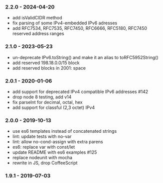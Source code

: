 ### 2.2.0 - 2024-04-20

- add isValidCIDR method
- fix parsing of some IPv4-embedded IPv6 adresses
- add RFC7534, RFC7535, RFC7450, RFC6666, RFC5180, RFC7450 reserved address ranges

### 2.1.0 - 2023-05-23

- un-deprecate IPv6.toString() and make it an alias to toRFC5952String()
- add reserved 198.18.0.0/15 block
- add reserved blocks in 2001: space


### 2.0.1 - 2020-01-06

- add support for deprecated IPv4 compatible IPv6 addresses #142
- drop node 8 testing, add v14
- fix parseInt for decimal, octal, hex
- add support for classful (2,3 octet) IPv4


### 2.0.0 - 2019-10-13

- use es6 templates instead of concatenated strings
- lint: update tests with no-var
- lint: allow no-cond-assign with extra parens
- es6: replace var with const/let
- update README with es6 examples #125
- replace nodeunit with mocha
- rewrite in JS, drop CoffeeScript

### 1.9.1 - 2019-07-03

